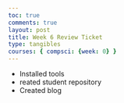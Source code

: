```yaml
---
toc: true
comments: true
layout: post
title: Week 6 Review Ticket
type: tangibles
courses: { compsci: {week: 0} }
---
```


- Installed tools
- reated student repository
- Created blog 
